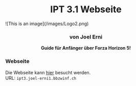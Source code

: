 <h1 align="center">IPT 3.1 Webseite</h1>
![This is an image](/images/Logo2.png)
<h3 align="center">von Joel Erni</h3>
<div align="center">
  <strong>Guide für Anfänger über Forza Horizon 5!</strong>
</div>

### Webseite

Die Webseite kann [hier](https://www.ipt3.joel-erni1.bbzwinf.ch) besucht werden.<br>
URL: `ipt3.joel-erni1.bbzwinf.ch`
